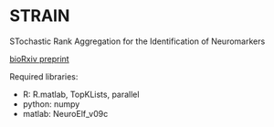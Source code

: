 # STRAIN
STochastic Rank Aggregation for the Identification of Neuromarkers

[bioRxiv preprint](https://www.biorxiv.org/content/early/2018/05/24/329383)

Required libraries:
- R: R.matlab, TopKLists, parallel
- python: numpy
- matlab: NeuroElf_v09c